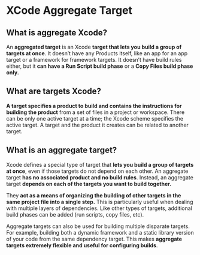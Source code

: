 # XCode Aggregate Target
## **What is aggregate Xcode?**
An **aggregated target** is an Xcode **target that lets you build a group of targets at once**. It doesn’t have any Products itself, like an app for an app target or a framework for framework targets. It doesn’t have build rules either, but it **can have a Run Script build phase** or a **Copy Files build phase only.**

## What are targets Xcode?
**A target specifies a product to build and contains the instructions for building the product** from a set of files in a project or workspace. There can be only one active target at a time; the Xcode scheme specifies the active target. A target and the product it creates can be related to another target.

## What is an aggregate target?
Xcode defines a special type of target that **lets you build a group of targets at once**, even if those targets do not depend on each other. An aggregate target **has no associated product and no build rules**. Instead, an aggregate target **depends on each of the targets you want to build together.**

They **act as a means of organizing the building of other targets in the same project file into a single step.** This is particularly useful when dealing with multiple layers of dependencies. Like other types of targets, additional build phases can be added (run scripts, copy files, etc).

Aggregate targets can also be used for building multiple disparate targets. For example, building both a dynamic framework and a static library version of your code from the same dependency target. This makes **aggregate targets extremely flexible and useful for configuring builds**.